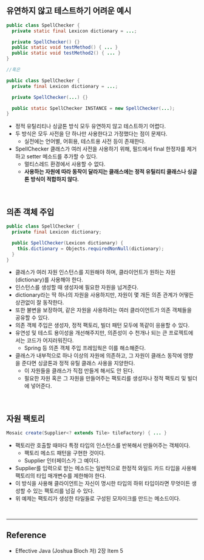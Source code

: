 ## 유연하지 않고 테스트하기 어려운 예시

```java
public class SpellChecker {
  private static final Lexicon dictionary = ...;

  private SpellChecker() {}
  public static void testMethod() { ... }
  public static void testMethod2() { ... }
}

//혹은

public class SpellChecker {
  private final Lexicon dictionary = ...;

  private SpellChecker(...) {}

  public static SpellChecker INSTANCE = new SpellChecker(...);
}
```

* 정적 유틸리티나 싱글톤 방식 모두 유연하지 않고 테스트하기 어렵다.
* 두 방식은 모두 사전을 단 하나만 사용한다고 가정했다는 점이 문제다.
  * 실전에는 언어별, 어휘용, 테스트용 사전 등이 존재한다.
* SpellChecker 클래스가 여러 사전을 사용하기 위해, 필드에서 final 한정자를 제거하고 setter 메소드를 추가할 수 있다.
  * 멀티스레드 환경에서 사용할 수 없다.
  * **사용하는 자원에 따라 동작이 달라지는 클래스에는 정적 유틸리티 클래스나 싱글톤 방식이 적합하지 않다.**

<br>

## 의존 객체 주입

```java
public class SpellChecker {
  private final Lexicon dictionary;

  public SpellChecker(Lexicon dictionary) {
    this.dictionary = Objects.requiredNonNull(dictionary);
  }
}
```

* 클래스가 여러 자원 인스턴스를 지원해야 하며, 클라이언트가 원하는 자원(dictionary)를 사용해야 한다.
* 인스턴스를 생성할 때 생성자에 필요한 자원을 넘겨준다.
* dictionary라는 딱 하나의 자원을 사용하지만, 자원이 몇 개든 의존 관계가 어떻든 상관없이 잘 동작한다.
* 또한 불변을 보장하여, 같은 자원을 사용하려는 여러 클라이언트가 의존 객체들을 공유할 수 있다.
* 의존 객체 주입은 생성자, 정적 팩토리, 빌더 패턴 모두에 똑같이 응용할 수 있다.
* 유연성 및 테스트 용이성을 개선해주지만, 의존성이 수 천개나 되는 큰 프로젝트에서는 코드가 어지러워진다.
  * Spring 등 의존 객체 주입 프레임웍은 이를 해소해준다.
* 클래스가 내부적으로 하나 이상의 자원에 의존하고, 그 자원이 클래스 동작에 영향을 준다면 싱글톤과 정적 유틸 클래스 사용을 지양한다.
  * 이 자원들을 클래스가 직접 만들게 해서도 안 된다.
  * 필요한 자원 혹은 그 자원을 만들어주는 팩토리를 생성자나 정적 팩토리 및 빌더에 넣어준다.

<br>

## 자원 팩토리

```java
Mosaic create(Supplier<? extends Tile> tileFactory) { ... }
```

* 팩토리란 호출할 때마다 특정 타입의 인스턴스를 반복해서 만들어주는 객체이다.
  * 팩토리 메소드 패턴을 구현한 것이다.
  * Supplier<T> 인터페이스가 그 예이다.
* Supplier<T>를 입력으로 받는 메소드는 일반적으로 한정적 와일드 카드 타입을 사용해 팩토리의 타입 매개변수를 제한해야 한다.
* 이 방식을 사용해 클라이언트는 자신이 명시한 타입의 하위 타입이라면 무엇이든 생성할 수 있는 팩토리를 넘길 수 있다.
* 위 예제는 팩토리가 생성한 타일들로 구성된 모자이크를 만드는 메소드이다.

<br>

---

## Reference

* Effective Java (Joshua Bloch 저) 2장 Item 5
